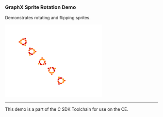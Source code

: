 ### GraphX Sprite Rotation Demo

Demonstrates rotating and flipping sprites.

![Screenshot](screenshot.png)

---

This demo is a part of the C SDK Toolchain for use on the CE.

